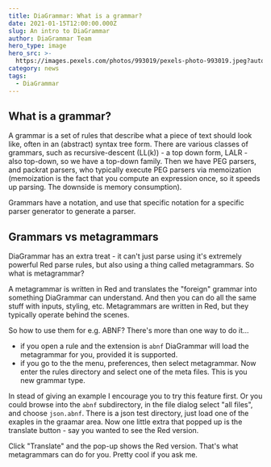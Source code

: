 ```yaml
---
title: DiaGrammar: What is a grammar?
date: 2021-01-15T12:00:00.000Z
slug: An intro to DiaGrammar
author: DiaGrammar Team
hero_type: image
hero_src: >-
  https://images.pexels.com/photos/993019/pexels-photo-993019.jpeg?auto=compress&cs=tinysrgb&h=650&w=940
category: news
tags:
  - DiaGrammar
---
```

## What is a grammar?

A grammar is a set of rules that describe what a piece of text should look like, often
in an (abstract) syntax tree form. There are various classes of grammars, such as 
recursive-descent (LL(k)) - a top down form, LALR - also top-down, so we have a top-down family.
Then we have PEG parsers, and packrat parsers, who typically execute PEG parsers via memoization
(memoization is the fact that you compute an expression once, so it speeds up parsing. The downside
is memory consumption).

Grammars have a notation, and use that specific notation for a specific parser generator 
to generate a parser.

## Grammars vs metagrammars

DiaGrammar has an extra treat - it can't just parse using it's extremely powerful Red parse rules,
but also using a thing called metagrammars. So what is metagrammar?

A metagrammar is written in Red and translates the "foreign" grammar into something DiaGrammar 
can understand. And then you can do all the same stuff with inputs, styling, etc. Metagrammars 
are written in Red, but they typically operate behind the scenes.

So how to use them for e.g. ABNF? There's more than one way to do it...

- if you open a rule and the extension is `abnf` DiaGrammar will load the metagrammar for you, provided it is supported.
- if you go to the the menu, preferences, then select metagrammar. Now enter the rules directory and 
  select one of the meta files. This is you new grammar type.

 In stead of giving an example I encourage you to try this feature first. Or you could browse into the
 `abnf` subdirectory, in the file dialog select "all files", and choose `json.abnf`. There is a json test directory, just load one of the exaples in the graamar area. Now one little extra that popped up is the translate button - say you wanted to see the Red version. 
 
 Click "Translate" and the pop-up shows the Red version. That's what metagrammars can do for you. 
 Pretty cool if you ask me.


